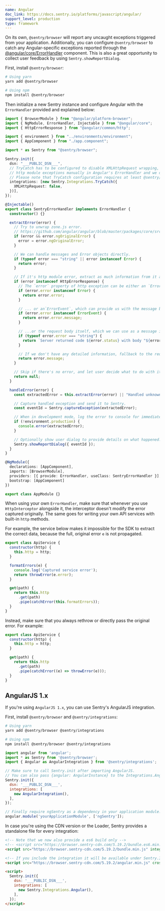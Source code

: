 ```yaml
---
name: Angular
doc_link: https://docs.sentry.io/platforms/javascript/angular/
support_level: production
type: framework
---
```

On its own, `@sentry/browser` will report any uncaught exceptions triggered from your application. Additionally, you can configure `@sentry/browser` to catch any Angular-specific exceptions reported through the [@angular/core/ErrorHandler](https://angular.io/api/core/ErrorHandler) component. This is also a great opportunity to collect user feedback by using `Sentry.showReportDialog`.

First, install `@sentry/browser`:

```bash
# Using yarn
yarn add @sentry/browser

# Using npm
npm install @sentry/browser
```

Then initialize a new Sentry instance and configure Angular with the `ErrorHandler` provided and explained below:

```typescript
import { BrowserModule } from "@angular/platform-browser";
import { NgModule, ErrorHandler, Injectable } from "@angular/core";
import { HttpErrorResponse } from "@angular/common/http";

import { environment } from "../environments/environment";
import { AppComponent } from "./app.component";

import * as Sentry from "@sentry/browser";

Sentry.init({
  dsn: "___PUBLIC_DSN___",
  // TryCatch has to be configured to disable XMLHttpRequest wrapping, as we are going to handle
  // http module exceptions manually in Angular's ErrorHandler and we don't want it to capture the same error twice.
  // Please note that TryCatch configuration requires at least @sentry/browser v5.16.0.
  integrations: [new Sentry.Integrations.TryCatch({
    XMLHttpRequest: false,
  })],
});

@Injectable()
export class SentryErrorHandler implements ErrorHandler {
  constructor() {}

  extractError(error) {
    // Try to unwrap zone.js error.
    // https://github.com/angular/angular/blob/master/packages/core/src/util/errors.ts
    if (error && error.ngOriginalError) {
      error = error.ngOriginalError;
    }

    // We can handle messages and Error objects directly.
    if (typeof error === "string" || error instanceof Error) {
      return error;
    }

    // If it's http module error, extract as much information from it as we can.
    if (error instanceof HttpErrorResponse) {
      // The `error` property of http exception can be either an `Error` object, which we can use directly...
      if (error.error instanceof Error) {
        return error.error;
      }

      // ... or an`ErrorEvent`, which can provide us with the message but no stack...
      if (error.error instanceof ErrorEvent) {
        return error.error.message;
      }

      // ...or the request body itself, which we can use as a message instead.
      if (typeof error.error === "string") {
        return `Server returned code ${error.status} with body "${error.error}"`;
      }

      // If we don't have any detailed information, fallback to the request message itself.
      return error.message;
    }

    // Skip if there's no error, and let user decide what to do with it.
    return null;
  }

  handleError(error) {
    const extractedError = this.extractError(error) || "Handled unknown error";

    // Capture handled exception and send it to Sentry.
    const eventId = Sentry.captureException(extractedError);

    // When in development mode, log the error to console for immediate feedback.
    if (!environment.production) {
      console.error(extractedError);
    }

    // Optionally show user dialog to provide details on what happened.
    Sentry.showReportDialog({ eventId });
  }
}

@NgModule({
  declarations: [AppComponent],
  imports: [BrowserModule],
  providers: [{ provide: ErrorHandler, useClass: SentryErrorHandler }],
  bootstrap: [AppComponent]
})

export class AppModule {}
```

When using your own `ErrorHandler`, make sure that whenever you use `HttpInterceptor` alongside it,
the interceptor doesn't modify the error captured originally.
The same goes for writing your own API services with built-in `http` methods.

For example, the service below makes it impossible for the SDK to extract the correct data, because the full, original error `e` is not propagated.

```js
export class ApiService {
  constructor(http) {
    this.http = http;
  }

  formatErrors(e) {
    console.log('Captured service error');
    return throwError(e.error);
  }

  get(path) {
    return this.http
      .get(path)
      .pipe(catchError(this.formatErrors));
  }
}
```

Instead, make sure that you always rethrow or directly pass the original error. For example:

```js
export class ApiService {
  constructor(http) {
    this.http = http;
  }

  get(path) {
    return this.http
      .get(path)
      .pipe(catchError((e) => throwError(e)));
  }
}
```

## AngularJS 1.x

If you're using `AngularJS 1.x`, you can use Sentry's AngularJS integration.

First, install `@sentry/browser` and `@sentry/integrations`:

```bash
# Using yarn
yarn add @sentry/browser @sentry/integrations

# Using npm
npm install @sentry/browser @sentry/integrations
```

```javascript
import angular from 'angular';
import * as Sentry from '@sentry/browser';
import { Angular as AngularIntegration } from '@sentry/integrations';

// Make sure to call Sentry.init after importing AngularJS.
// You can also pass {angular: AngularInstance} to the Integrations.Angular() constructor.
Sentry.init({
  dsn: '___PUBLIC_DSN___',
  integrations: [
    new AngularIntegration(),
  ],
});

// Finally require ngSentry as a dependency in your application module.
angular.module('yourApplicationModule', ['ngSentry']);

```

In case you're using the CDN version or the Loader, Sentry provides a standalone file for every integration:

```html
<!-- Note that we now also provide a es6 build only -->
<!-- <script src="https://browser.sentry-cdn.com/5.19.2/bundle.es6.min.js" integrity="sha384-l7FJjMdvFEw0yHY/eelUliZXu1y7B9847u2G/j30B+HA6SIVHPAmKfDY5bccSRSe" crossorigin="anonymous"></script> -->
<script src="https://browser.sentry-cdn.com/5.19.2/bundle.min.js" integrity="sha384-JpEWxJ7oLRn+baXBgcCKEv73uYWsgouzEResgJneOXvTjDZ+1crAXcNAKZoiL96Z" crossorigin="anonymous"></script>

<!-- If you include the integration it will be available under Sentry.Integrations.Angular -->
<script src="https://browser.sentry-cdn.com/5.19.2/angular.min.js" crossorigin="anonymous"></script>

<script>
  Sentry.init({
    dsn: '___PUBLIC_DSN___',
    integrations: [
      new Sentry.Integrations.Angular(),
    ],
  });
</script>
```
<!-- TODO-ADD-VERIFICATION-EXAMPLE -->
